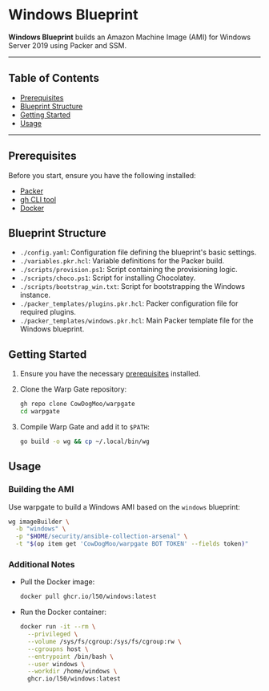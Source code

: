 # Windows Blueprint

**Windows Blueprint** builds an Amazon Machine Image (AMI) for Windows Server 2019 using Packer and SSM.

---

## Table of Contents

- [Prerequisites](#prerequisites)
- [Blueprint Structure](#blueprint-structure)
- [Getting Started](#getting-started)
- [Usage](#usage)

---

## Prerequisites

Before you start, ensure you have the following installed:

- [Packer](https://www.packer.io/)
- [gh CLI tool](https://cli.github.com/)
- [Docker](https://www.docker.com/)

## Blueprint Structure

- `./config.yaml`: Configuration file defining the blueprint's basic settings.
- `./variables.pkr.hcl`: Variable definitions for the Packer build.
- `./scripts/provision.ps1`: Script containing the provisioning logic.
- `./scripts/choco.ps1`: Script for installing Chocolatey.
- `./scripts/bootstrap_win.txt`: Script for bootstrapping the Windows instance.
- `./packer_templates/plugins.pkr.hcl`: Packer configuration file for required plugins.
- `./packer_templates/windows.pkr.hcl`: Main Packer template file for the Windows blueprint.

## Getting Started

1. Ensure you have the necessary [prerequisites](#prerequisites) installed.

1. Clone the Warp Gate repository:

   ```bash
   gh repo clone CowDogMoo/warpgate
   cd warpgate
   ```

1. Compile Warp Gate and add it to `$PATH`:

   ```bash
   go build -o wg && cp ~/.local/bin/wg
   ```

## Usage

### Building the AMI

Use warpgate to build a Windows AMI based on the `windows` blueprint:

```bash
wg imageBuilder \
  -b "windows" \
  -p "$HOME/security/ansible-collection-arsenal" \
  -t "$(op item get 'CowDogMoo/warpgate BOT TOKEN' --fields token)"
```

### Additional Notes

- Pull the Docker image:

  ```bash
  docker pull ghcr.io/l50/windows:latest
  ```

- Run the Docker container:

  ```bash
  docker run -it --rm \
    --privileged \
    --volume /sys/fs/cgroup:/sys/fs/cgroup:rw \
    --cgroupns host \
    --entrypoint /bin/bash \
    --user windows \
    --workdir /home/windows \
    ghcr.io/l50/windows:latest
  ```
